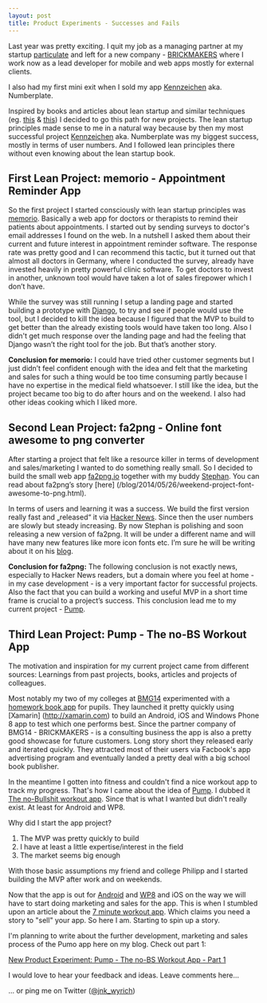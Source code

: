 ```yaml
---
layout: post
title: Product Experiments - Successes and Fails
---
```


Last year was pretty exciting. I quit my job as a managing partner at my startup [particulate](http://particulate.me) and left for a new company - [BRICKMAKERS](http://brickmakers.de) where I work now as a lead developer for mobile and web apps mostly for external clients.

I also had my first mini exit when I sold my app [Kennzeichen](http://play.google.com/store/apps/details?id=eu.greenrobot.kennzeichen)  aka. Numberplate.

Inspired by books and articles about lean startup and similar techniques (eg. [this](http://gettingreal.37signals.com/) & [this](http://theleanstartup.com/))  I decided to go this path for new projects. The lean startup principles made sense to me in a natural way because by then my most successful project  [Kennzeichen](http://play.google.com/store/apps/details?id=eu.greenrobot.kennzeichen) aka. Numberplate was my biggest success, mostly in terms of user numbers. And I followed lean principles there without even knowing about the lean startup book.


## First Lean Project: memorio - Appointment Reminder App

So the first project I started consciously with lean startup principles was [memorio](http://memorioapp.de/). Basically a web app for doctors or therapists to remind their patients about appointments. I started out by sending surveys to doctor's email addresses I found on the web. In a nutshell I asked them about their current and future interest in appointment reminder software. The response rate was pretty good and I can recommend this tactic, but it turned out that almost all doctors in Germany, where I conducted the survey, already have invested heavily in pretty powerful clinic software. To get doctors to invest in another, unknown tool would have taken a lot of sales firepower which I don’t have. 

While the survey was still running I setup a landing page and started building a prototype with [Django](https://www.djangoproject.com/), to try and see if people would use the tool, but I decided to kill the idea because I figured that the MVP to build to get better than the already existing tools would have taken too long. Also I didn't get much response over the landing page and had the feeling that Django wasn’t the right tool for the job. But that’s another story. 

**Conclusion for memorio:** I could have tried other customer segments but I just didn’t feel confident enough with the idea and felt that the marketing and sales for such a thing would be too time consuming partly because I have no expertise in the medical field whatsoever. I still like the idea, but the project became too big to do after hours and on the weekend. I also had other ideas cooking which I liked more.


## Second Lean Project: fa2png - Online font awesome to png converter

After starting a project that felt like a resource killer in terms of development and sales/marketing I wanted to do something really small. So I decided to build the small web app [fa2png.io](http://fa2png.io) together with my buddy [Stephan](http://www.minddust.com). You can read about fa2png’s story [here] (/blog/2014/05/26/weekend-project-font-awesome-to-png.html). 

In terms of users and learning it was a success. We build the first version really fast and „released“ it via [Hacker News](http://news.ycombinator.com). Since then the user numbers are slowly but steady increasing. By now Stephan is polishing and soon releasing a new version of fa2png. It will be under a different name and will have many new features like more icon fonts etc. I’m sure he will be writing about it on his [blog](http://www.minddust.io).

**Conclusion for fa2png:** The following conclusion is not exactly news, especially to Hacker News readers, but a domain where you feel at home - in my case development - is a very important factor for successful projects. Also the fact that you can build a working and useful MVP in a short time frame is crucial to a project’s success. This conclusion lead me to my current project - [Pump](http://pump-app.com/). 


## Third Lean Project: Pump - The no-BS Workout App

The motivation and inspiration for my current project came from different sources: Learnings from past projects, books, articles and projects of colleagues. 

Most notably my two of my colleges at [BMG14](http://www.bmg14.com/)  experimented with a [homework book app](http://www.hausaufgabenheftapp.de/) for pupils. They launched it pretty quickly using [Xamarin] (http://xamarin.com) to build an Android, iOS and Windows Phone 8 app to test which one performs best. Since the partner company of BMG14 - BRICKMAKERS - is a consulting business the app is also a pretty good showcase for future customers. Long story short they released early and iterated quickly. They attracted most of their users via Facbook's app advertising program and eventually landed a pretty deal with a big school book publisher. 

In the meantime I gotten into fitness and couldn't find a nice workout app to track my progress. That's how I came about the idea of [Pump](http://pump-app.com/). I dubbed it [The no-Bullshit workout app](http://pump-app.com/). Since that is what I wanted but didn't really exist. At least for Android and WP8. 

Why did I start the app project?  

1. The MVP was pretty quickly to build
2. I have at least a little expertise/interest in the field
3. The market seems big enough 

With those basic assumptions my friend and college Philipp and I started building the MVP after work and on weekends.

Now that the app is out for [Android](http://play.google.com/store/apps/details?id=de.appsplus.pump) and [WP8](http://windowsphone.com/s?appId=835b666c-9169-463e-b315-c6a94c180cef) and iOS on the way we will have to start doing marketing and sales for the app. This is when I stumbled upon an article about the [7 minute workout app](https://medium.com/@stuartkhall/how-i-got-2-3m-app-downloads-without-spending-a-cent-on-marketing-f4823b6bc779). Which claims you need a story to "sell" your app. So here I am. Starting to spin up a story. 

I'm planning to write about the further development, marketing and sales process of the Pumo app here on my blog. Check out part 1:

[New Product Experiment: Pump - The no-BS Workout App - Part 1](/blog/2015/03/23/new-product-experiment-pump-the-no-bs-workout-app-part-1.html)

I would love to hear your feedback and ideas. Leave comments here... 
<!--
... or discuss [Hacker News](https://news.ycombinator.com/item?id=6768241) or [Reddit](http://www.reddit.com/r/django/comments/1r26t0/host_your_django_app_for_1month/).
-->
... or ping me on Twitter ([@jnk_wyrich](http://twitter.com/jnk_wyrch))
